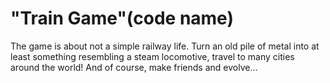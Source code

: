 # "Train Game"(code name)
The game is about not a simple railway life. Turn an old pile of metal into at least something resembling a steam locomotive, travel to many cities around the world! And of course, make friends and evolve...

